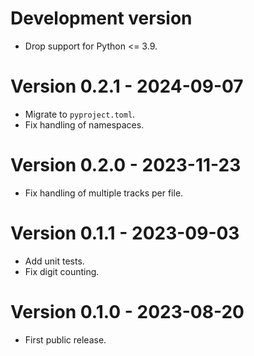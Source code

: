# Development version

* Drop support for Python <= 3.9.

# Version 0.2.1 - 2024-09-07

* Migrate to `pyproject.toml`.
* Fix handling of namespaces.

# Version 0.2.0 - 2023-11-23

* Fix handling of multiple tracks per file.

# Version 0.1.1 - 2023-09-03

* Add unit tests.
* Fix digit counting.

# Version 0.1.0 - 2023-08-20

* First public release.
